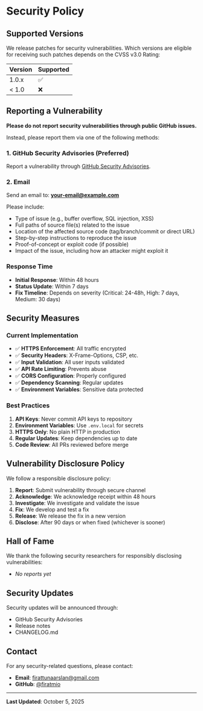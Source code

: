 # Security Policy

## Supported Versions

We release patches for security vulnerabilities. Which versions are eligible for receiving such patches depends on the CVSS v3.0 Rating:

| Version | Supported          |
| ------- | ------------------ |
| 1.0.x   | :white_check_mark: |
| < 1.0   | :x:                |

## Reporting a Vulnerability

**Please do not report security vulnerabilities through public GitHub issues.**

Instead, please report them via one of the following methods:

### 1. GitHub Security Advisories (Preferred)

Report a vulnerability through [GitHub Security Advisories](https://github.com/firatmio/preweather/security/advisories/new).

### 2. Email

Send an email to: **your-email@example.com**

Please include:
- Type of issue (e.g., buffer overflow, SQL injection, XSS)
- Full paths of source file(s) related to the issue
- Location of the affected source code (tag/branch/commit or direct URL)
- Step-by-step instructions to reproduce the issue
- Proof-of-concept or exploit code (if possible)
- Impact of the issue, including how an attacker might exploit it

### Response Time

- **Initial Response**: Within 48 hours
- **Status Update**: Within 7 days
- **Fix Timeline**: Depends on severity (Critical: 24-48h, High: 7 days, Medium: 30 days)

## Security Measures

### Current Implementation

- ✅ **HTTPS Enforcement**: All traffic encrypted
- ✅ **Security Headers**: X-Frame-Options, CSP, etc.
- ✅ **Input Validation**: All user inputs validated
- ✅ **API Rate Limiting**: Prevents abuse
- ✅ **CORS Configuration**: Properly configured
- ✅ **Dependency Scanning**: Regular updates
- ✅ **Environment Variables**: Sensitive data protected

### Best Practices

1. **API Keys**: Never commit API keys to repository
2. **Environment Variables**: Use `.env.local` for secrets
3. **HTTPS Only**: No plain HTTP in production
4. **Regular Updates**: Keep dependencies up to date
5. **Code Review**: All PRs reviewed before merge

## Vulnerability Disclosure Policy

We follow a responsible disclosure policy:

1. **Report**: Submit vulnerability through secure channel
2. **Acknowledge**: We acknowledge receipt within 48 hours
3. **Investigate**: We investigate and validate the issue
4. **Fix**: We develop and test a fix
5. **Release**: We release the fix in a new version
6. **Disclose**: After 90 days or when fixed (whichever is sooner)

## Hall of Fame

We thank the following security researchers for responsibly disclosing vulnerabilities:

<!-- This section will be updated as reports come in -->
- *No reports yet*

## Security Updates

Security updates will be announced through:

- GitHub Security Advisories
- Release notes
- CHANGELOG.md

## Contact

For any security-related questions, please contact:
- **Email**: firattunaarslan@gmail.com
- **GitHub**: [@firatmio](https://github.com/firatmio)

---

**Last Updated**: October 5, 2025
